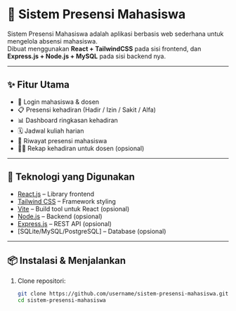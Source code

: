# 📌 Sistem Presensi Mahasiswa

Sistem Presensi Mahasiswa adalah aplikasi berbasis web sederhana untuk mengelola absensi mahasiswa.  
Dibuat menggunakan **React + TailwindCSS** pada sisi frontend, dan **Express.js + Node.js + MySQL** pada sisi backend nya.

---

## ✨ Fitur Utama

-   🔐 Login mahasiswa & dosen
-   📋 Presensi kehadiran (Hadir / Izin / Sakit / Alfa)
-   📊 Dashboard ringkasan kehadiran
-   🗓️ Jadwal kuliah harian
-   📑 Riwayat presensi mahasiswa
-   👨‍🏫 Rekap kehadiran untuk dosen (opsional)

---

## 🚀 Teknologi yang Digunakan

-   [React.js](https://react.dev/) – Library frontend
-   [Tailwind CSS](https://tailwindcss.com/) – Framework styling
-   [Vite](https://vitejs.dev/) – Build tool untuk React (opsional)
-   [Node.js](https://nodejs.org/) – Backend (opsional)
-   [Express.js](https://expressjs.com/) – REST API (opsional)
-   [SQLite/MySQL/PostgreSQL] – Database (opsional)

---

## 📦 Instalasi & Menjalankan

1. Clone repositori:
    ```bash
    git clone https://github.com/username/sistem-presensi-mahasiswa.git
    cd sistem-presensi-mahasiswa
    ```

